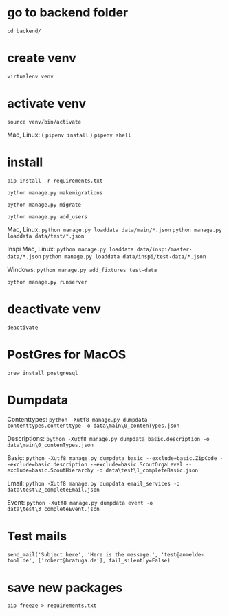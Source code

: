 # go to backend folder
`cd backend/`

# create venv
`virtualenv venv`

# activate venv
`source venv/bin/activate`

Mac, Linux: ( `pipenv install` )
             `pipenv shell`

# install
`pip install -r requirements.txt`

`python manage.py makemigrations`

`python manage.py migrate`

`python manage.py add_users`

Mac, Linux:
`python manage.py loaddata data/main/*.json`
`python manage.py loaddata data/test/*.json`

Inspi Mac, Linux:
`python manage.py loaddata data/inspi/master-data/*.json`
`python manage.py loaddata data/inspi/test-data/*.json`

Windows: `python manage.py add_fixtures test-data`

`python manage.py runserver`

# deactivate venv
`deactivate`

# PostGres for MacOS
`brew install postgresql`

# Dumpdata
Contenttypes: `python -Xutf8 manage.py dumpdata contenttypes.contenttype -o data\main\0_contenTypes.json`

Descriptions: `python -Xutf8 manage.py dumpdata basic.description -o data\main\0_contenTypes.json`

Basic: `python -Xutf8 manage.py dumpdata basic --exclude=basic.ZipCode --exclude=basic.description --exclude=basic.ScoutOrgaLevel --exclude=basic.ScoutHierarchy -o data\test\1_completeBasic.json`

Email: `python -Xutf8 manage.py dumpdata email_services -o data\test\2_completeEmail.json`

Event: `python -Xutf8 manage.py dumpdata event -o data\test\3_completeEvent.json`


# Test mails
`send_mail('Subject here', 'Here is the message.', 'test@anmelde-tool.de', ['robert@hratuga.de'], fail_silently=False)`

# save new packages
`pip freeze > requirements.txt`
